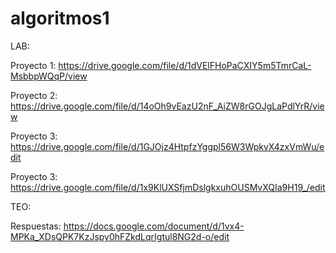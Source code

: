 # algoritmos1
LAB:

Proyecto 1: https://drive.google.com/file/d/1dVElFHoPaCXIY5m5TmrCaL-MsbbpWQqP/view

Proyecto 2: https://drive.google.com/file/d/14oOh9vEazU2nF_AiZW8rGOJgLaPdlYrR/view

Proyecto 3: https://drive.google.com/file/d/1GJOjz4HtpfzYggpl56W3WpkvX4zxVmWu/edit

Proyecto 3: https://drive.google.com/file/d/1x9KlUXSfjmDslgkxuhOUSMvXQIa9H19_/edit

TEO:

Respuestas: https://docs.google.com/document/d/1vx4-MPKa_XDsQPK7KzJspy0hFZkdLqrIgtul8NG2d-o/edit
